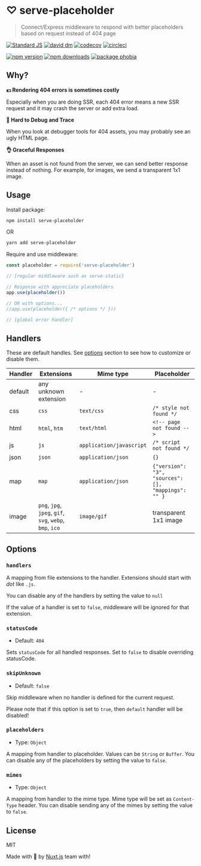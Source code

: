 # ♡ serve-placeholder

> Connect/Express middleware to respond with better placeholders based on request instead of 404 page

[![Standard JS][standard-src]][standard-href]
[![david dm][david-src]][david-href]
[![codecov][codecov-src]][codecov-href]
[![circleci][circleci-src]][circleci-href]

[![npm version][npm-v-src]][npm-v-href]
[![npm downloads][npm-dt-src]][npm-dt-href]
[![package phobia][packagephobia-src]][packagephobia-href]

## Why?

**💵 Rendering 404 errors is sometimes costly**

Especially when you are doing SSR, each 404 error means a new SSR request and it may crash the server or add extra load.

**👣 Hard to Debug and Trace**

When you look at debugger tools for 404 assets, you may probably see an ugly HTML page.

**👌 Graceful Responses**

When an asset is not found from the server, we can send better response instead of nothing. For example, for images, we send a transparent 1x1 image.

## Usage

Install package:

```bash
npm install serve-placeholder
```

OR

```bash
yarn add serve-placeholder
```

Require and use middleware:

```js
const placeholder = require('serve-placeholder')

// [regular middleware such as serve-static]

// Response with appreciate placeholders
app.use(placeholder())

// OR with options...
//app.use(placeholder({ /* options */ }))

// [global error handler]
```


## Handlers

These are default handles. See [options](#options) section to see how to customize or disable them.

Handler  | Extensions                                        | Mime type                |  Placeholder
---------|---------------------------------------------------|--------------------------|-------------------
default  | any unknown extension  | -                        | -
css      | `css`                  | `text/css`               | `/* style not found */`
html     | `html`, `htm`          | `text/html`              | `<!-- page not found -->`
js       | `js`                   | `application/javascript` | `/* script not found */`
json     | `json`                 | `application/json`       | `{}`
map      | `map`                  | `application/json`       | `{"version": "3", "sources": [], "mappings": "" }`
image    | `png`, `jpg`, `jpeg`, `gif`, `svg`, `webp`, `bmp`, `ico` | `image/gif` | transparent 1x1 image

## Options

### `handlers`

A mapping from file extensions to the handler. Extensions should start with *dot* like `.js`.

You can disable any of the handlers by setting the value to `null`

If the value of a handler is set to `false`, middleware will be ignored for that extension.

### `statusCode`

- Default: `404`

Sets `statusCode` for all handled responses. Set to `false` to disable overriding statusCode.

### `skipUnknown`

- Default: `false`

Skip middleware when no handler is defined for the current request.

Please note that if this option is set to `true`, then `default` handler will be disabled!

### `placeholders`

- Type: `Object`

A mapping from handler to placeholder. Values can be `String` or `Buffer`. You can disable any of the placeholders by setting the value to `false`.

### `mimes`

- Type: `Object`

A mapping from handler to the mime type. Mime type will be set as `Content-Type` header. You can disable sending any of the mimes by setting the value to `false`.

## License

MIT

Made with 💖  by [Nuxt.js](https://nuxtjs.org) team with!

<!-- Refs -->
[standard-src]: https://flat.badgen.net/badge/code%20style/standard/green
[standard-href]: https://standardjs.com

[npm-v-src]: https://flat.badgen.net/npm/v/serve-placeholder/latest
[npm-v-href]: https://npmjs.com/package/serve-placeholder

[npm-dt-src]: https://flat.badgen.net/npm/dt/serve-placeholder
[npm-dt-href]: https://npmjs.com/package/serve-placeholder

[packagephobia-src]: https://flat.badgen.net/packagephobia/install/serve-placeholder
[packagephobia-href]: https://packagephobia.now.sh/result?p=serve-placeholder

[david-src]: https://flat.badgen.net/david/dep/nuxt/serve-placeholder
[david-href]: https://david-dm.org/nuxt/serve-placeholder

[codecov-src]: https://flat.badgen.net/codecov/c/github/nuxt/serve-placeholder/master
[codecov-href]: https://codecov.io/gh/nuxt/serve-placeholder

[circleci-src]: https://flat.badgen.net/circleci/github/nuxt/serve-placeholder/master
[circleci-href]: https://circleci.com/gh/nuxt/serve-placeholder
